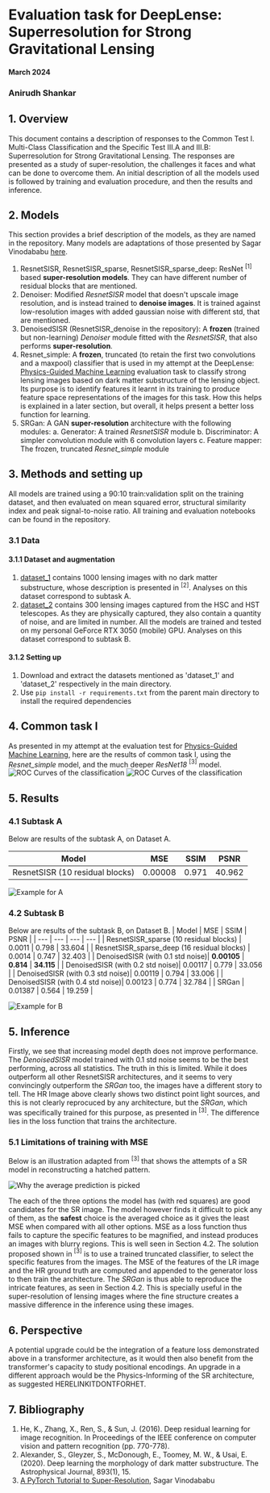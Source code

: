 # Evaluation task for DeepLense: Superresolution for Strong Gravitational Lensing

#### March 2024

### Anirudh Shankar

## 1. Overview

This document contains a description of responses to the Common Test I. Multi-Class Classification and the Specific Test III.A and III.B: Superresolution for Strong Gravitational Lensing. 
The responses are presented as a study of super-resolution, the challenges it faces and what can be done to overcome them.
An initial description of all the models used is followed by training and evaluation procedure, and then the results and inference.

## 2. Models

This section provides a brief description of the models, as they are named in the repository. Many models are adaptations of those presented by Sagar Vinodababu [here](https://github.com/sgrvinod/a-PyTorch-Tutorial-to-Super-Resolution).
1. ResnetSISR, ResnetSISR_sparse, ResnetSISR_sparse_deep: ResNet $^{[1]}$ based **super-resolution models**. They can have different number of residual blocks that are mentioned.
2. Denoiser: Modified *ResnetSISR* model that doesn't upscale image resolution, and is instead trained to **denoise images**. It is trained against low-resolution images with added gaussian noise with different std, that are mentioned. 
3. DenoisedSISR (ResnetSISR_denoise in the repository): A **frozen** (trained but non-learning) *Denoiser* module fitted with the *ResnetSISR*, that also performs **super-resolution**. 
4. Resnet_simple: A **frozen**, truncated (to retain the first two convolutions and a maxpool) classifier that is used in my attempt at the DeepLense: [Physics-Guided Machine Learning](https://github.com/anirudhshankar99/DeepLense_PINN) evaluation task to classify strong lensing images based on dark matter substructure of the lensing object. Its purpose is to identify features it learnt in its training to produce feature space representations of the images for this task. How this helps is explained in a later section, but overall, it helps present a better loss function for learning.
5. SRGan: A GAN **super-resolution** architecture with the following modules:
    a. Generator: A trained *ResnetSISR* module
    b. Discriminator: A simpler convolution module with 6 convolution layers
    c. Feature mapper: The frozen, truncated *Resnet_simple* module

## 3. Methods and setting up

All models are trained using a 90:10 train:validation split on the training dataset, and then evaluated on mean squared error, structural similarity index and peak signal-to-noise ratio. All training and evaluation notebooks can be found in the repository. 

### 3.1 Data

#### 3.1.1 Dataset and augmentation
1. [dataset_1](https://drive.google.com/file/d/1uJmDZw649XS-r-dYs9WD-OPwF_TIroVw/view?usp=sharing) contains 1000 lensing images with no dark matter substructure, whose description is presented in $^{[2]}$. Analyses on this dataset correspond to subtask A.
2. [dataset_2](https://drive.google.com/file/d/1plYfM-jFJT7TbTMVssuCCFvLzGdxMQ4h/view?usp=sharing) contains 300 lensing images captured from the HSC and HST telescopes. As they are physically captured, they also contain a quantity of noise, and are limited in number.
All the models are trained and tested on my personal GeForce RTX 3050 (mobile) GPU. Analyses on this dataset correspond to subtask B.

#### 3.1.2 Setting up
1. Download and extract the datasets mentioned as 'dataset_1' and 'dataset_2' respectively in the main directory.
2. Use `pip install -r requirements.txt` from the parent main directory to install the required dependencies

## 4. Common task I
As presented in my attempt at the evaluation test for [Physics-Guided Machine Learning](https://github.com/anirudhshankar99/DeepLense_PINN), here are the results of common task I, using the *Resnet_simple* model, and the much deeper *ResNet18* $^{[3]}$ model.
![ROC Curves of the classification](Results/resnet_simple.png "ROC Curves of the classification")
![ROC Curves of the classification](Results/resnet_18.png "ROC Curves of the classification")

## 5. Results

### 4.1 Subtask A
Below are results of the subtask A, on Dataset A.

| Model | MSE | SSIM | PSNR |
| --- | --- | --- | --- |
| ResnetSISR (10 residual blocks)| 0.00008 | 0.971 | 40.962 |

![Example for A](Results/A.png "SR results")

### 4.2 Subtask B
Below are results of the subtask B, on Dataset B.
| Model | MSE | SSIM | PSNR |
| --- | --- | --- | --- |
| ResnetSISR_sparse (10 residual blocks) | 0.0011 | 0.798 | 33.604 |
| ResnetSISR_sparse_deep (16 residual blocks) | 0.0014 | 0.747 | 32.403 |
| DenoisedSISR (with 0.1 std noise)| **0.00105** | **0.814** | **34.115** |
| DenoisedSISR (with 0.2 std noise)| 0.00117 | 0.779 | 33.056 |
| DenoisedSISR (with 0.3 std noise)| 0.00119 | 0.794 | 33.006 |
| DenoisedSISR (with 0.4 std noise)| 0.00123 | 0.774 | 32.784 |
| SRGan | 0.01387 | 0.564 | 19.259 |

![Example for B](Results/B.png "Various SR results")

## 5. Inference

Firstly, we see that increasing model depth does not improve performance.
The *DenoisedSISR* model trained with 0.1 std noise seems to be the best performing, across all statistics. The truth in this is limited. While it does outperform all other ResnetSISR architectures, and it seems to very convincingly outperform the *SRGan* too, the images have a different story to tell.
The HR Image above clearly shows two distinct point light sources, and this is not clearly reprocuced by any architecture, but the *SRGan*, which was specifically trained for this purpose, as presented in $^{[3]}$. The difference lies in the loss function that trains the architecture.

### 5.1 Limitations of training with MSE

Below is an illustration adapted from $^{[3]}$ that shows the attempts of a SR model in reconstructing a hatched pattern.

![Why the average prediction is picked](Results/Feature_necessity.png "")

The each of the three options the model has (with red squares) are good candidates for the SR image. The model however finds it difficult to pick any of them, as the **safest** choice is the averaged choice as it gives the least MSE when compared with all other options. MSE as a loss function thus fails to capture the specific features to be magnified, and instead produces an images with blurry regions. This is well seen in Section 4.2.
The solution proposed shown in $^{[3]}$ is to use a trained truncated classifier, to select the specific features from the images. The MSE of the features of the LR image and the HR ground truth are computed and appended to the generator loss to then train the architecture. The *SRGan* is thus able to reproduce the intricate features, as seen in Section 4.2.
This is specially useful in the super-resolution of lensing images where the fine structure creates a massive difference in the inference using these images. 

## 6. Perspective

A potential upgrade could be the integration of a feature loss demonstrated above in a transformer architecture, as it would then also benefit from the transformer's capacity to study positional encodings.
An upgrade in a different approach would be the Physics-Informing of the SR architecture, as suggested HERELINKITDONTFORHET.

## 7. Bibliography

1. He, K., Zhang, X., Ren, S., & Sun, J. (2016). Deep residual learning for image recognition. In Proceedings of the IEEE conference on computer vision and pattern recognition (pp. 770-778).
2. Alexander, S., Gleyzer, S., McDonough, E., Toomey, M. W., & Usai, E. (2020). Deep learning the morphology of dark matter substructure. The Astrophysical Journal, 893(1), 15.
3. [A PyTorch Tutorial to Super-Resolution](https://github.com/sgrvinod/a-PyTorch-Tutorial-to-Super-Resolution), Sagar Vinodababu 